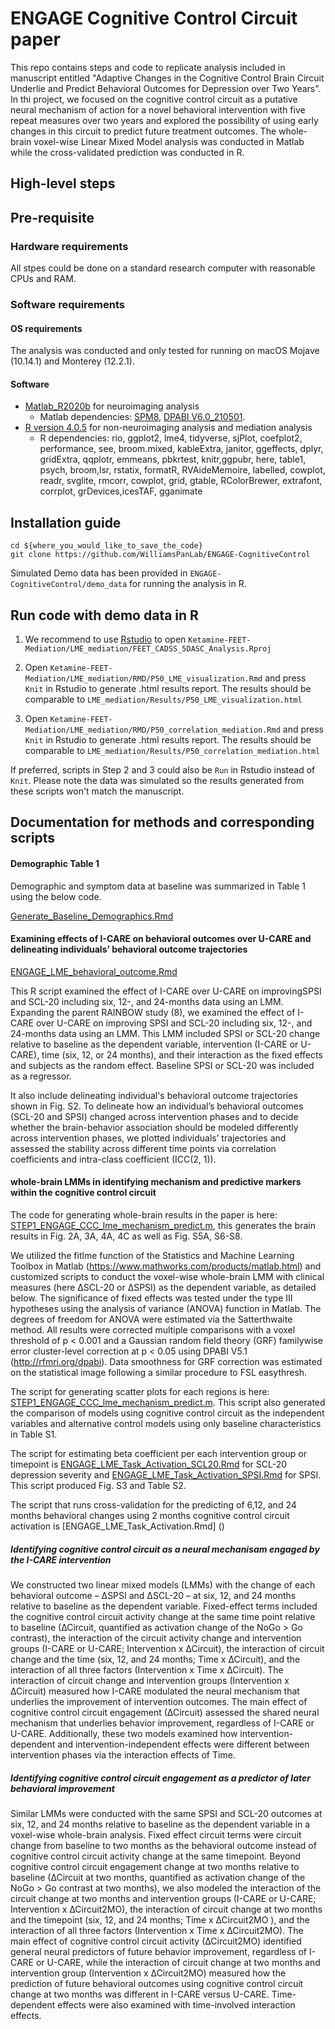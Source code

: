 # ENGAGE Cognitive Control Circuit paper

This repo contains steps and code to replicate analysis included in manuscript entitled "Adaptive Changes in the Cognitive Control Brain Circuit Underlie and Predict Behavioral Outcomes for Depression over Two Years". In thi project, we focused on the cognitive control  circuit as a putative neural mechanism of action for a novel behavioral intervention with five repeat measures over two years and explored the possibility of using early changes in this circuit to predict future treatment outcomes. The whole-brain voxel-wise Linear Mixed Model analysis was conducted in Matlab while the cross-validated prediction was conducted in R.


## High-level steps




## Pre-requisite
### Hardware requirements
All stpes could be done on a standard research computer with reasonable CPUs and RAM.

### Software requirements

#### OS requirements

The analysis was conducted and only tested for running on macOS Mojave (10.14.1) and Monterey (12.2.1).

#### Software
- [Matlab_R2020b](https://www.mathworks.com/products/new_products/release2020b.html) for neuroimaging analysis
  -  Matlab dependencies: [SPM8](https://www.fil.ion.ucl.ac.uk/spm/software/spm8/), [DPABI V6.0_210501](http://rfmri.org/content/dpabi-v60-and-dpabinet-v10-were-released).
- [R version 4.0.5](https://www.r-project.org/) for non-neuroimaging analysis and mediation analysis
  - R dependencies: rio, ggplot2, lme4, tidyverse, sjPlot, coefplot2, performance, see, broom.mixed, kableExtra, janitor, ggeffects, dplyr, gridExtra, qqplotr, emmeans, pbkrtest, knitr,ggpubr, here, table1, psych, broom,lsr, rstatix, formatR, RVAideMemoire, labelled, cowplot, readr, svglite, rmcorr, cowplot, grid, gtable, RColorBrewer, extrafont, corrplot, grDevices,icesTAF, gganimate

## Installation guide
  ```
  cd ${where_you_would_like_to_save_the_code}
  git clone https://github.com/WilliamsPanLab/ENGAGE-CognitiveControl
  ```
  Simulated Demo data has been provided in `ENGAGE-CognitiveControl/demo_data` for running the analysis in R.

## Run code with demo data in R

  1. We recommend to use [Rstudio](https://support--rstudio-com.netlify.app/products/rstudio/download/) to open `Ketamine-FEET-Mediation/LME_mediation/FEET_CADSS_5DASC_Analysis.Rproj`   
  
  2. Open `Ketamine-FEET-Mediation/LME_mediation/RMD/P50_LME_visualization.Rmd` and press `Knit` in Rstudio to generate .html results report. The results should be comparable to `LME_mediation/Results/P50_LME_visualization.html`
  
  3. Open `Ketamine-FEET-Mediation/LME_mediation/RMD/P50_correlation_mediation.Rmd` and press `Knit` in Rstudio to generate .html results report. The results should be comparable to `LME_mediation/Results/P50_correlation_mediation.html`

  If preferred, scripts in Step 2 and 3 could also be `Run` in Rstudio instead of `Knit`. Please note the data was simulated so the results generated from these scripts won't match the manuscript.












## Documentation for methods and corresponding scripts  

#### Demographic Table 1

Demographic and symptom data at baseline was summarized in Table 1 using the below code.

[Generate_Baseline_Demographics.Rmd]()


#### Examining effects of I-CARE on behavioral outcomes over U-CARE and delineating individuals’ behavioral outcome trajectories

[ENGAGE_LME_behavioral_outcome.Rmd](https://github.com/WilliamsPanLab/Ketamine-FEET-Mediation/blob/fd145b7a7260efa2d74b24a0a4728ddf6321dd23/LME_mediation/R/read_redcap_data.R)

This R script examined the effect of I-CARE over U-CARE on improvingSPSI and SCL-20 including six, 12-, and 24-months data using an LMM. Expanding the parent RAINBOW study (8), we examined the effect of I-CARE over U-CARE on improving SPSI and SCL-20 including six, 12-, and 24-months data using an LMM. This LMM included SPSI or SCL-20 change relative to baseline as the dependent variable, intervention (I-CARE or U-CARE), time (six, 12, or 24 months), and their interaction as the fixed effects and subjects as the random effect. Baseline SPSI or SCL-20 was included as a regressor.


It also include delineating individual's behavioral outcome trajectories shown in Fig. S2. To delineate how an individual’s behavioral outcomes (SCL-20 and SPSI) changed across intervention phases and to decide whether the brain-behavior association should be modeled differently across intervention phases, we plotted individuals’ trajectories and assessed the stability across different time points via correlation coefficients and intra-class coefficient (ICC(2, 1)).

#### whole-brain LMMs in identifying mechanism and predictive markers within the cognitive control circuit

The code for generating whole-brain results in the paper is here: [STEP1_ENGAGE_CCC_lme_mechanism_predict.m](https://github.com/WilliamsPanLab/Ketamine-FEET-Mediation/blob/f125b3186f867c03f4dc09b90eae07e72044b225/fmri/Task_repeated_ANOVA_spm.m), this generates the brain results in Fig. 2A, 3A, 4A, 4C as well as Fig. S5A, S6-S8.

We utilized the fitlme function of the Statistics and Machine Learning Toolbox in Matlab (https://www.mathworks.com/products/matlab.html) and customized scripts to conduct the voxel-wise whole-brain LMM with clinical measures (here ∆SCL-20 or ∆SPSI) as the dependent variable, as detailed below. The significance of fixed effects was tested under the type III hypotheses using the analysis of variance (ANOVA) function in Matlab. The degrees of freedom for ANOVA were estimated via the Satterthwaite method. All results were corrected multiple comparisons with a voxel threshold of p < 0.001 and a Gaussian random field theory (GRF) familywise error cluster-level correction at p < 0.05 using DPABI V5.1 (http://rfmri.org/dpabi). Data smoothness for GRF correction was estimated on the statistical image following a similar procedure to FSL easythresh.

The script for generating scatter plots for each regions is here: [STEP1_ENGAGE_CCC_lme_mechanism_predict.m](https://github.com/WilliamsPanLab/Ketamine-FEET-Mediation/blob/f125b3186f867c03f4dc09b90eae07e72044b225/fmri/Task_repeated_ANOVA_spm.m). This script also generated the comparison of models using cognitive control circuit as the independent variables and alternative control models using only baseline characteristics in Table S1.

The script for estimating beta coefficient per each intervention group or timepoint is [ENGAGE_LME_Task_Activation_SCL20.Rmd](...) for SCL-20 depression severity and [ENGAGE_LME_Task_Activation_SPSI.Rmd](....) for SPSI. This script produced Fig. S3 and Table S2.

The script that runs cross-validation for the predicting of 6,12, and 24 months behavioral changes using 2 months cognitive control circuit activation is [ENGAGE_LME_Task_Activation.Rmd]
()
##### Identifying cognitive control circuit as a neural mechanisam engaged by the I-CARE intervention

We constructed two linear mixed models (LMMs) with the change of each behavioral outcome – ∆SPSI and ∆SCL-20 – at six, 12, and 24 months relative to baseline as the dependent variable. Fixed-effect terms included the cognitive control circuit activity change at the same time point relative to baseline  (∆Circuit, quantified as activation change of the NoGo > Go contrast), the interaction of the circuit activity change and intervention groups (I-CARE or U-CARE; Intervention x ∆Circuit), the interaction of circuit change and the time (six, 12, and 24 months; Time x ∆Circuit), and the interaction of all three factors (Intervention x Time x ∆Circuit). The interaction of circuit change and intervention groups (Intervention x ∆Circuit) measured how I-CARE modulated the neural mechanism that underlies the improvement of intervention outcomes. The main effect of cognitive control circuit engagement (∆Circuit) assessed the shared neural mechanism that underlies behavior improvement, regardless of I-CARE or U-CARE. Additionally, these two models examined how intervention-dependent and intervention-independent effects were different between intervention phases via the interaction effects of Time.

##### Identifying cognitive control circuit engagement as a predictor of later behavioral improvement

Similar LMMs were conducted with the same SPSI and SCL-20 outcomes at six, 12, and 24 months relative to baseline as the dependent variable in a voxel-wise whole-brain analysis. Fixed effect circuit terms were circuit change from baseline to two months as the behavioral outcome instead of cognitive control circuit activity change at the same timepoint. Beyond cognitive control circuit engagement change at two months relative to baseline (∆Circuit at two months, quantified as activation change of the NoGo > Go contrast at two months), we also modeled the interaction of the circuit change at two months and intervention groups (I-CARE or U-CARE; Intervention x ∆Circuit2MO), the interaction of circuit change at two months and the timepoint (six, 12, and 24 months; Time x ∆Circuit2MO ), and the interaction of all three factors (Intervention x Time x ∆Circuit2MO). The main effect of cognitive control circuit activity (∆Circuit2MO) identified general neural predictors of future behavior improvement, regardless of I-CARE or U-CARE, while the interaction of circuit change at two months and intervention group (Intervention x ∆Circuit2MO) measured how the prediction of future behavioral outcomes using cognitive control circuit change at two months was different in I-CARE versus U-CARE. Time-dependent effects were also examined with time-involved interaction effects.


